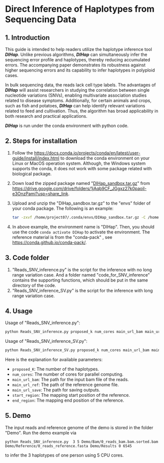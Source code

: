 # Direct Inference of Haplotypes from Sequencing Data

## 1. Introduction

This guide is intended to help readers utilize the haplotype inference tool ***DIHap***. Unlike previous algorithms, ***DIHap*** can simultaneously infer the sequencing error profile and haplotypes, thereby reducing accumulated errors. The accompanying paper demonstrates its robustness against higher sequencing errors and its capability to infer haplotypes in polyploid cases.

In bulk sequencing data, the reads lack cell type labels. The advantages of ***DIHap*** will assist researchers in studying the correlation between single nucleotide variations (SNVs), enabling multivariate association studies related to disease symptoms. Additionally, for certain animals and crops, such as fish and potatoes, ***DIHap*** can help identify relevant variations related to feed and cultivation. Thus, the algorithm has broad applicability in both research and practical applications.

***DIHap*** is run under the conda environment with python code.

## 2. Steps for installation

1. Follow the https://docs.conda.io/projects/conda/en/latest/user-guide/install/index.html to download the conda environment on your Linux or MacOS operation system. Although, the Windows system supports the conda, it does not work with some package related with biological package.

2. Down load the zipped package named "[DIHap_sandbox.tar.gz](https://drive.google.com/drive/folders/1jAqb9CF_JGgxz27k0paoil-e3OnzPami?usp=share_link)" from https://drive.google.com/drive/folders/1jAqb9CF_JGgxz27k0paoil-e3OnzPami?usp=share_link.

3. Upload and unzip the "DIHap_sandbox.tar.gz" to the "envs" folder of your conda package. The following is an example:

   ```sh
   tar -zxvf /home/project07/.conda/envs/DIHap_sandbox.tar.gz -C /home/project07/.conda/envs/DIHap/
   ```

4. In above example, the environment name is "DIHap". Then, you should use the code ```conda activate DIHap``` to activate the environment. The reference material is from the "conda-pack" , see https://conda.github.io/conda-pack/.

## 3. Code folder
1. "Reads_SNV_inference.py" is the script for the inference with no long range variation case. And a folder named "code_for_SNV_inference" contains the supporting functions, which should be put in the same directory of the code.
2. "Reads_SNV_inference_SV.py" is the script for the inference with long range variation case.

## 4. Usage

Usage of "Reads_SNV_inference.py":

```sh
python Reads_SNV_inference.py proposed_k num_cores main_url_bam main_url_ref main_url_save start_region end_region
```

Usage of "Reads_SNV_inference_SV.py": 

```sh
python Reads_SNV_inference_SV.py proposed_k num_cores main_url_bam main_url_ref main_url_save start_region end_region
```

Here is the explanation for available parameters:

* ``proposed_K``: The number of the haplotypes. 
* ``num_cores``: The number of cores for parallel computing. 
* ``main_url_bam``: The path for the input bam file of the reads. 
* ``main_url_ref``: The path of the reference genome file. 
* ``main_url_save``: The path for saving outputs. 
* ``start_region``: The mapping start position of the reference.
* ``end_region``:  The mapping end position of the reference.

## 5. Demo

The input reads and reference genome of the demo is stored in the folder "Demo". Run the demo example via

```shell
python Reads_SNV_inference.py  3 5 Demo/Bam/0_reads_bam.bam.sorted.bam Demo/Reference/0_reads_reference.fasta Demo/Results 0 6545
```

to infer the 3 haplotypes of one person using 5 CPU cores. 



